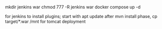 mkdir jenkins war
chmod 777 -R jenkins war
docker compose up -d

for jenkins to install plugins; start with apt update
after mvn install phase, cp target/*.war /mnt for tomcat deployment

